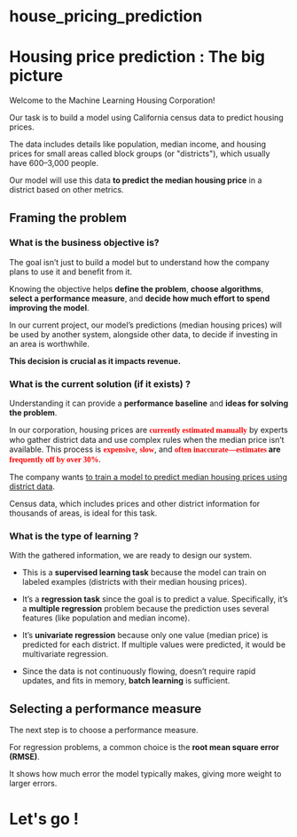 # house_pricing_prediction

# Housing price prediction : The big picture
Welcome to the Machine Learning Housing Corporation!

Our task is to build a model using California census data to predict housing prices.

The data includes details like population, median income, and housing prices for small areas called block groups (or "districts"), which usually have 600–3,000 people.

Our model will use this data **to predict the median housing price** in a district based on other metrics.

## Framing the problem
### What is the business objective is?
The goal isn’t just to build a model but to understand how the company plans to use it and benefit from it.


Knowing the objective helps **define the problem**, **choose algorithms**, **select a performance measure**, and **decide how much effort to spend improving the model**.


In our current project, our model’s predictions (median housing prices) will be used by another system, alongside other data, to decide if investing in an area is worthwhile. <br>

**This decision is crucial as it impacts revenue.**

### What is the current solution (if it exists) ?
Understanding it can provide a **performance baseline** and **ideas for solving the problem**.

In our corporation, housing prices are **<span style="font-family:Comic Sans MS; color:red">currently estimated manually</span>** by experts who gather district data and use complex rules when the median price isn’t available. This process is **<span style="font-family:Comic Sans MS; color:red">expensive</span>**, **<span style="font-family:Comic Sans MS; color:red">slow</span>**, and **<span style="font-family:Comic Sans MS; color:red">often inaccurate—estimates</span> are <span style="font-family:Comic Sans MS; color:red"> frequently off by over 30%</span>**.


The company wants <ins>to train a model to predict median housing prices using district data</ins>. <br>

Census data, which includes prices and other district information for thousands of areas, is ideal for this task.

### What is the type of learning ?
With the gathered information, we are ready to design our system.

- This is a **supervised learning task** because the model can train on labeled examples (districts with their median housing prices).

- It’s a **regression task** since the goal is to predict a value. Specifically, it’s a **multiple regression** problem because the prediction uses several features (like population and median income).

- It’s **univariate regression** because only one value (median price) is predicted for each district. If multiple values were predicted, it would be multivariate regression.
- Since the data is not continuously flowing, doesn’t require rapid updates, and fits in memory, **batch learning** is sufficient.

## Selecting a performance measure
The next step is to choose a performance measure. <br>

For regression problems, a common choice is the **root mean square error (RMSE)**.<br>

It shows how much error the model typically makes, giving more weight to larger errors.

# Let's go !

